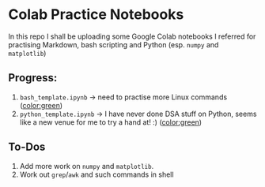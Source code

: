 # Colab Practice Notebooks

In this repo I shall be uploading some Google Colab notebooks I referred for practising Markdown, bash scripting and Python (esp. `numpy` and `matplotlib`)

## Progress:
1. `bash_template.ipynb` -> need to practise more Linux commands ([color:green](80%))
2. `python_template.ipynb` -> I have never done DSA stuff on Python, seems like a new venue for me to try a hand at! :) ([color:green](95%))

## To-Dos
1. Add more work on `numpy` and `matplotlib`.
2. Work out `grep`/`awk` and such commands in shell
